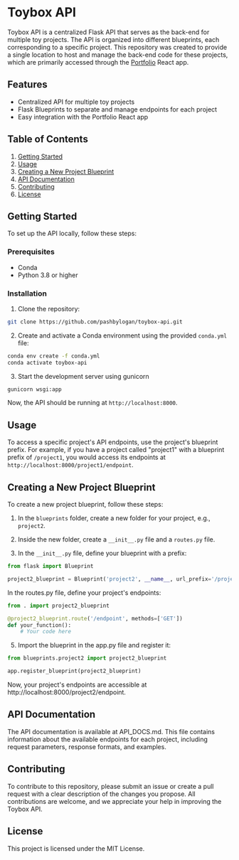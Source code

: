 # Toybox API

Toybox API is a centralized Flask API that serves as the back-end for multiple toy projects. The API is organized into different blueprints, each corresponding to a specific project. This repository was created to provide a single location to host and manage the back-end code for these projects, which are primarily accessed through the [Portfolio](https://github.com/yourusername/portfolio) React app.

## Features

- Centralized API for multiple toy projects
- Flask Blueprints to separate and manage endpoints for each project
- Easy integration with the Portfolio React app

## Table of Contents

1. [Getting Started](#getting-started)
2. [Usage](#usage)
3. [Creating a New Project Blueprint](#creating-a-new-project-blueprint)
4. [API Documentation](#api-documentation)
5. [Contributing](#contributing)
6. [License](#license)

## Getting Started

To set up the API locally, follow these steps:

### Prerequisites

- Conda
- Python 3.8 or higher

### Installation

1. Clone the repository: 
```bash
git clone https://github.com/pashbylogan/toybox-api.git
```

2. Create and activate a Conda environment using the provided `conda.yml` file:
```bash
conda env create -f conda.yml
conda activate toybox-api
```

3. Start the development server using gunicorn
```bash
gunicorn wsgi:app
```


Now, the API should be running at `http://localhost:8000`.

## Usage

To access a specific project's API endpoints, use the project's blueprint prefix. For example, if you have a project called "project1" with a blueprint prefix of `/project1`, you would access its endpoints at `http://localhost:8000/project1/endpoint`.

## Creating a New Project Blueprint

To create a new project blueprint, follow these steps:

1. In the `blueprints` folder, create a new folder for your project, e.g., `project2`.

2. Inside the new folder, create a `__init__.py` file and a `routes.py` file.

3. In the `__init__.py` file, define your blueprint with a prefix:

```python
from flask import Blueprint

project2_blueprint = Blueprint('project2', __name__, url_prefix='/project2')
```

In the routes.py file, define your project's endpoints:
```python
from . import project2_blueprint

@project2_blueprint.route('/endpoint', methods=['GET'])
def your_function():
    # Your code here
```

5. Import the blueprint in the app.py file and register it:
```python
from blueprints.project2 import project2_blueprint

app.register_blueprint(project2_blueprint)
```

Now, your project's endpoints are accessible at http://localhost:8000/project2/endpoint.

## API Documentation
The API documentation is available at API_DOCS.md. This file contains information about the available endpoints for each project, including request parameters, response formats, and examples.

## Contributing
To contribute to this repository, please submit an issue or create a pull request with a clear description of the changes you propose. All contributions are welcome, and we appreciate your help in improving the Toybox API.

## License
This project is licensed under the MIT License.

